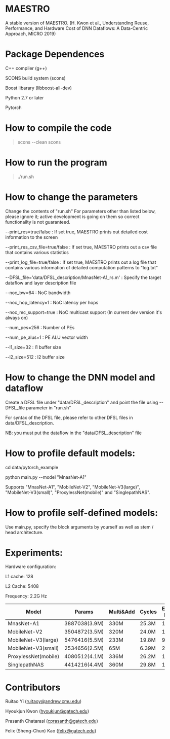 # MAESTRO
A stable version of MAESTRO. (H. Kwon et al., Understanding Reuse, Performance, and Hardware Cost of DNN
Dataflows: A Data-Centric Approach, MICRO 2019)

# Package Dependences
C++ compiler (g++)

SCONS build system (scons)

Boost libarary (libboost-all-dev)

Python 2.7 or later

Pytorch  

# How to compile the code
> scons --clean
> scons

# How to run the program
> ./run.sh

# How to change the parameters
Change the contents of "run.sh" For parameters other than listed below, please ignore it; active development is going on them so correct functionailty is not guaranteed.

--print_res=true/false : If set true, MAESTRO prints out detailed cost information to the screen

--print_res_csv_file=true/false : If set true, MAESTRO prints out a csv file that contains various statistics

--print_log_file=true/false : If set true, MAESTRO prints out a log file that contains various information of detailed computation patterns to "log.txt"

--DFSL_file='data/DFSL_description/MnasNet-A1_rs.m' : Specify the target dataflow and layer description file

--noc_bw=64 : NoC bandwidth

--noc_hop_latency=1 : NoC latency per hops

--noc_mc_support=true : NoC multicast support (In current dev version it's always on)

--num_pes=256 : Number of PEs

--num_pe_alus=1 : PE ALU vector width

--l1_size=32 : l1 buffer size

--l2_size=512 : l2 buffer size

# How to change the DNN model and dataflow
Create a DFSL file under "data/DFSL_description" and point the file using --DFSL_file parameter in "run.sh"

For syntax of the DFSL file, please refer to other DFSL files in data/DFSL_description.

NB: you must put the dataflow in the "data/DFSL_description" file

# How to profile default models:

cd data/pytorch_example

python main.py --model "MnasNet-A1"

Supports "MnasNet-A1", "MobileNet-V2", "MobileNet-V3(large)", "MobileNet-V3(small)", "ProxylessNet(mobile)" and "SinglepathNAS".

# How to profile self-defined models:

Use main.py, specify the block arguments by yourself as well as stem / head architecture.  

# Experiments:

Hardware configuration:

L1 cache: 128

L2 Cache: 5408

Frequency: 2.2G Hz

| Model                | Params        | Multi&Add | Cycles | Estimated Runtime |
|----------------------|---------------|-----------|--------|-------------------|
| MnasNet-A1           | 3887038(3.9M) | 330M      | 25.3M  | 11.5s             |
| MobileNet-V2         | 3504872(3.5M) | 320M      | 24.0M  | 10.9s             |
| MobileNet-V3(large)  | 5476416(5.5M) | 233M      | 19.8M  | 9.0s              |
| MobileNet-V3(small)  | 2534656(2.5M) | 65M       | 6.39M  | 2.9s              |
| ProxylessNet(mobile) | 4080512(4.1M) | 336M      | 26.2M  | 11.9s             |
| SinglepathNAS        | 4414216(4.4M) | 360M      | 29.8M  | 13.5s             |


# Contributors
Ruitao Yi (ruitaoy@andrew.cmu.edu)

Hyoukjun Kwon (hyoukjun@gatech.edu)

Prasanth Chatarasi (cprasanth@gatech.edu)

Felix (Sheng-Chun) Kao (felix@gatech.edu)
